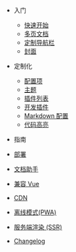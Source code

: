 - 入门
  - [快速开始](quickstart.md)
  - [多页文档](more-pages.md)
  - [定制导航栏](custom-navbar.md)
  - [封面](cover.md)

- 定制化
  - [配置项](configuration.md)
  - [主题](themes.md)
  - [插件列表](plugins.md)
  - [开发插件](write-a-plugin.md)
  - [Markdown 配置](markdown.md)
  - [代码高亮](language-highlight.md)

- 指南
 - [部署](deploy.md)
 - [文档助手](helpers.md)
 - [兼容 Vue](vue.md)
 - [CDN](cdn.md)
 - [离线模式(PWA)](pwa.md)
  - [服务端渲染 (SSR)](ssr.md)

- [Changelog](changelog.md)
